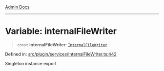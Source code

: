 [Admin Docs](/)

***

# Variable: internalFileWriter

> `const` **internalFileWriter**: [`InternalFileWriter`](../classes/InternalFileWriter.md)

Defined in: [src/plugin/services/InternalFileWriter.ts:442](https://github.com/PalisadoesFoundation/talawa-admin/blob/main/src/plugin/services/InternalFileWriter.ts#L442)

Singleton instance export
